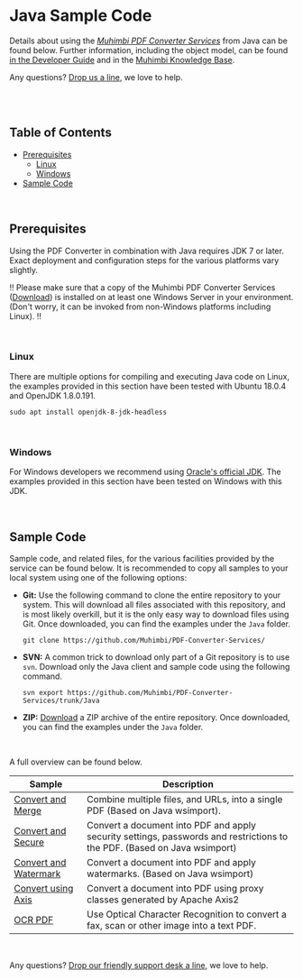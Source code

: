 # Java Sample Code
Details about using the *[Muhimbi PDF Converter Services](http://www.muhimbi.com/Products/PDF-Converter-Services/summary.aspx)* from Java can be found below. Further information, including the object model, can be found [in the Developer Guide](http://www.muhimbi.com/support/documentation/PDF-Converter-Services/User---Developer-Guide.aspx) and in the [Muhimbi Knowledge Base](https://support.muhimbi.com/hc/en-us/sections/206267927-PDF-Converter-Web-Service-Interface).

Any questions? [Drop us a line](http://www.muhimbi.com/contact.aspx), we love to help.

<br/>

<br/>

## Table of Contents
- [Prerequisites](#Prerequisites)
  - [Linux](#Linux)
  - [Windows](#Windows)
- [Sample Code](#Sample-Code)

<br/>

## Prerequisites

Using the PDF Converter in combination with Java requires JDK 7 or later. Exact deployment and configuration steps for the various platforms vary slightly.

:bangbang:
Please make sure that a copy of the Muhimbi PDF Converter Services ([Download](http://www.muhimbi.com/Products/PDF-Converter-Services/Free-Trial.aspx)) is installed on at least one Windows Server in your environment. (Don't worry, it can be invoked from non-Windows platforms including Linux).
:bangbang:

<br/>

### Linux

There are multiple options for compiling and executing Java code on Linux, the examples provided in this section have been tested with Ubuntu 18.0.4 and OpenJDK 1.8.0.191.

```
sudo apt install openjdk-8-jdk-headless
```

<br/>

### Windows

For Windows developers we recommend using [Oracle's official JDK](http://www.oracle.com/technetwork/java/javase/downloads/jdk8-downloads-2133151.html). The examples provided in this section have been tested on Windows with this JDK.

<br/>

## Sample Code

Sample code, and related files, for the various facilities provided by the service can be found below. It is recommended to copy all samples to your local system using one of the following options:

- **Git:** Use the following command to clone the entire repository to your system. This will download all files associated with this repository, and is most likely overkill, but it is the only easy way to download files using Git. Once downloaded, you can find the examples under the `Java` folder.<br>
   
     `git clone https://github.com/Muhimbi/PDF-Converter-Services/`

- **SVN:** A common trick to download only part of a Git repository  is to use `svn`. Download only the Java client and sample code using the following command.<br>

     `svn export https://github.com/Muhimbi/PDF-Converter-Services/trunk/Java`

- **ZIP:** [Download](https://github.com/Muhimbi/PDF-Converter-Services/zipball/master/) a ZIP archive of the entire repository. Once downloaded, you can find the examples under the `Java` folder.

<br/>

A full overview can be found below.

Sample											| Description
------------------------------------------------|---------------------------------------------------------
[Convert and Merge](Convert%20and%20Merge/)			| Combine multiple files, and URLs, into a single PDF (Based on Java wsimport).
[Convert and Secure](Convert%20And%20Secure/)		| Convert a document into PDF and apply security settings, passwords and restrictions to the PDF. (Based on Java wsimport)
[Convert and Watermark](Convert%20And%20Watermark/)	| Convert a document into PDF and apply watermarks. (Based on Java wsimport)
[Convert using Axis](Convert%20using%20Axis/)		| Convert a document into PDF using proxy classes generated by Apache Axis2
[OCR PDF](OCR%20PDF/)								| Use Optical Character Recognition to convert a fax, scan or other image into a text PDF.

<br/>

Any questions? [Drop our friendly support desk a line](http://www.muhimbi.com/contact.aspx), we love to help.

<br/>